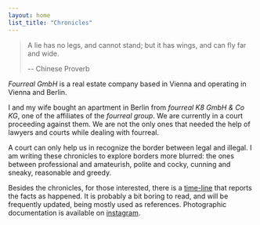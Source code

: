 ```yaml
---
layout: home
list_title: "Chronicles"
---
```


> A lie has no legs, and cannot stand; but it has wings,
> and can fly far and wide.
>
> -- Chinese Proverb

_Fourreal GmbH_ is a real estate company based in Vienna and operating in
Vienna and Berlin.

I and my wife bought an apartment in Berlin from _fourreal K8 GmbH &
Co KG_, one of the affiliates of the _fourreal group_.  We are
currently in a court proceeding against them.  We are not the only
ones that needed the help of lawyers and courts while dealing with
fourreal.

A court can only help us in recognize the border between legal and
illegal.  I am writing these chronicles to explore borders more
blurred: the ones between professional and amateurish, polite and
cocky, cunning and sneaky, reasonable and greedy.

Besides the chronicles, for those interested, there is
a [time-line](timeline) that reports the facts as happened.  It is
probably a bit boring to read, and will be frequently updated, being
mostly used as references.  Photographic documentation is available
on [instagram](https://instagram.com/k8_mb).
